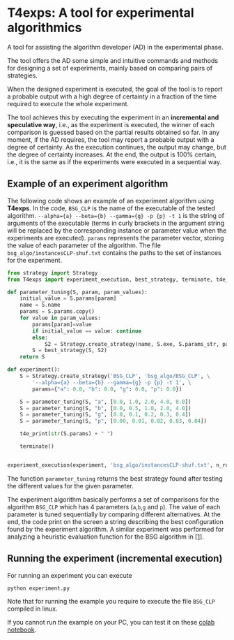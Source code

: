 # T4exps:  A tool  for experimental algorithmics

A tool for assisting the algorithm developer (AD) in the experimental phase. 

The tool offers the AD some simple and intuitive commands and methods for designing a set of experiments, mainly based on comparing pairs of strategies.

When the designed experiment is executed, the goal of the tool is to report a probable output with a high degree of certainty in a fraction of the time required to execute the whole experiment. 

The tool achieves this by executing the experiment in an **incremental and speculative way**, i.e., as the experiment is executed, the winner of each comparison is guessed based on the partial results obtained so far.
In any moment, if the AD requires, the tool may report a probable output with a degree of certainty. As the execution continues, the output may change, but the degree of certainty increases. At the end, the output is 100\% certain, i.e., it is the same as if the experiments were executed in a sequential way. 


## Example of an experiment algorithm

The following code shows an example of an experiment algorithm using **T4exps**. 
In the code, `BSG_CLP` is the name of the executable of the tested algorithm. ``--alpha={a} --beta={b} --gamma={g} -p {p} -t 1`` is the string of arguments of the executable (terms in curly brackets in the argument string will be replaced by the corresponding instance or parameter value when the experiments are executed). `params` represents the parameter vector, storing the value of each parameter of the algorithm. The file `bsg_algo/instancesCLP-shuf.txt` contains the paths to the set of instances for the experiment.

````python
from strategy import Strategy
from T4exps import experiment_execution, best_strategy, terminate, t4e_print

def parameter_tuning(S, param, param_values):
    initial_value = S.params[param]
    name = S.name
    params = S.params.copy()
    for value in param_values:
        params[param]=value
        if initial_value == value: continue
        else: 
            S2 = Strategy.create_strategy(name, S.exe, S.params_str, params)
        S = best_strategy(S, S2)
    return S

def experiment():
    S = Strategy.create_strategy('BSG_CLP', 'bsg_algo/BSG_CLP', \
        '--alpha={a} --beta={b} --gamma={g} -p {p} -t 1', \
        params={"a": 0.0, "b": 0.0, "g": 0.0, "p": 0.0})

    S = parameter_tuning(S, "a", [0.0, 1.0, 2.0, 4.0, 8.0])
    S = parameter_tuning(S, "b", [0.0, 0.5, 1.0, 2.0, 4.0])
    S = parameter_tuning(S, "g", [0.0, 0.1, 0.2, 0.3, 0.4])
    S = parameter_tuning(S, "p", [0.00, 0.01, 0.02, 0.03, 0.04])

    t4e_print(str(S.params) + " ")

    terminate()  


experiment_execution(experiment, 'bsg_algo/instancesCLP-shuf.txt', n_runs=4)
````

The function `parameter_tuning` returns the best strategy found after testing the different values for the given parameter.

The experiment algorithm basically performs a set of comparisons for the algorithm `BSG_CLP` which has 4 parameters (`a`,`b`,`g` and `p`). The value of each parameter is tuned sequentially by comparing different alternatives. At the end, the code print on the screen a string describing the best configuration found by the experiment algorithm. A similar experiment was performed for analyzing a heuristic evaluation function for the BSG algorithm in [[1]](https://www.sciencedirect.com/science/article/pii/S0305054817300023).


## Running the experiment (incremental execution)

For running an experiment you can execute
````
python experiment.py
````

Note that for running the example you require to execute the file `BSG_CLP` compiled in linux. 

If you cannot run the example on your PC, you can test it on these [colab notebook](https://colab.research.google.com/drive/1ILbTdImp-_laOyJ4Y10D3cxUzUNbZNo4?usp=sharing).
